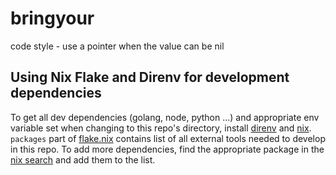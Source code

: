 # bringyour


code style -
use a pointer when the value can be nil

## Using Nix Flake and Direnv for development dependencies

To get all dev dependencies (golang, node, python ...) and appropriate env variable set when changing to this repo's directory, install [direnv](https://direnv.net/) and [nix](https://nixos.org/download/).
`packages` part of [flake.nix](./flake.nix) contains list of all external tools needed to develop in this repo.
To add more dependencies, find the appropriate package in the [nix search](https://search.nixos.org/packages) and add them to the list.
